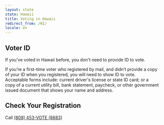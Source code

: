 ```yaml
---
layout: state
state: Hawaii
title: Voting in Hawaii
redirect_from: /HI/
locale: en
---
```


## Voter ID

If you've voted in Hawaii before, you don’t need to provide ID to vote.

If you’re a first-time voter who registered by mail, and didn’t provide a copy of your ID when you registered, you will need to show ID to vote. Acceptable forms include: current driver's license or state ID card; or a copy of a current utility bill, bank statement, paycheck, or other government issued document that shows your name and address.

## Check Your Registration

Call [(808) 453-VOTE (8683)](tel:808-453-8683)
